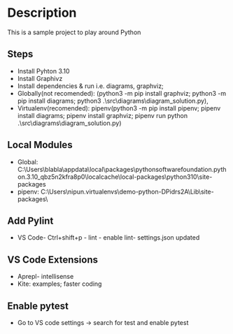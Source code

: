 # Description
This is a sample project to play around Python

## Steps
- Install Pyhton 3.10
- Install Graphivz
- Install dependencies & run i.e. diagrams, graphviz; 
- Globally(not recomended): (python3 -m pip install graphviz; python3 -m pip install diagrams; python3 .\src\diagrams\diagram_solution.py), 
- Virtualenv(recomended): pipenv(python3 -m pip install pipenv; pipenv install diagrams; pipenv install graphviz; pipenv run python .\src\diagrams\diagram_solution.py)

## Local Modules
- Global: C:\Users\blabla\appdata\local\packages\pythonsoftwarefoundation.python.3.10_qbz5n2kfra8p0\localcache\local-packages\python310\site-packages
- pipenv: C:\Users\nipun\.virtualenvs\demo-python-DPidrs2A\Lib\site-packages\

## Add Pylint
- VS Code- Ctrl+shift+p - lint - enable lint- settings.json updated

## VS Code Extensions
- Aprepl- intellisense
- Kite: examples; faster coding

## Enable pytest
- Go to VS code settings -> search for test and enable pytest
